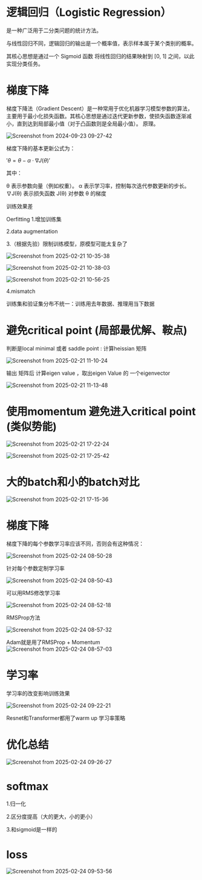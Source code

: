 # 逻辑回归（Logistic Regression）

是一种广泛用于二分类问题的统计方法。

与线性回归不同，逻辑回归的输出是一个概率值，表示样本属于某个类别的概率。

其核心思想是通过一个 Sigmoid 函数 将线性回归的结果映射到 [0, 1] 之间，以此实现分类任务。

# 梯度下降

梯度下降法（Gradient Descent）是一种常用于优化机器学习模型参数的算法，主要用于最小化损失函数。其核心思想是通过迭代更新参数，使损失函数逐渐减小，直到达到局部最小值（对于凸函数则是全局最小值）。
原理。

![Screenshot from 2024-09-23 09-27-42](https://github.com/user-attachments/assets/5c1695c2-69e0-47e1-86c7-c749c27fb5b4)

梯度下降的基本更新公式为：

$' θ=θ−α⋅∇J(θ) '$

其中：

θ 表示参数向量（例如权重）。
α 表示学习率，控制每次迭代参数更新的步长。
∇J(θ) 表示损失函数 J(θ) 对参数 θ 的梯度


训练效果差

Oerfitting
1.增加训练集

2.data augmentation

3.（根据先验）限制训练模型，原模型可能太复杂了

![Screenshot from 2025-02-21 10-35-38](https://github.com/user-attachments/assets/c436978c-4335-443f-b96e-7355f9a7ad0e)

![Screenshot from 2025-02-21 10-38-03](https://github.com/user-attachments/assets/45e3c7fd-d1d0-44a8-a67e-d7db320154bb)

![Screenshot from 2025-02-21 10-56-25](https://github.com/user-attachments/assets/5c808f7e-7344-4766-bbe9-12041616cdcb)

4.mismatch

训练集和验证集分布不统一：训练用去年数据、推理用当下数据

# 避免critical point (局部最优解、鞍点)

判断是local minimal 或者 saddle point : 计算heissian 矩阵

![Screenshot from 2025-02-21 11-10-24](https://github.com/user-attachments/assets/fdacdf1f-232d-4e1d-80da-7fdcfcbe8889)

输出 矩阵后 计算eigen value ，取出eigen Value 的 一个eigenvector

![Screenshot from 2025-02-21 11-13-48](https://github.com/user-attachments/assets/60a47787-4559-42de-a12c-20e981bba60e)

# 使用momentum 避免进入critical point (类似势能)

![Screenshot from 2025-02-21 17-22-24](https://github.com/user-attachments/assets/e3f2b37c-c45f-4c1f-8223-de64817aca5c)


![Screenshot from 2025-02-21 17-25-42](https://github.com/user-attachments/assets/c6f5108a-ef00-424d-b7f4-fa06109b86ef)

# 大的batch和小的batch对比

![Screenshot from 2025-02-21 17-15-36](https://github.com/user-attachments/assets/380fd754-9b87-4075-bb98-7284db3f7ae3)

# 梯度下降
梯度下降的每个参数学习率应该不同，否则会有这种情况：

![Screenshot from 2025-02-24 08-50-28](https://github.com/user-attachments/assets/dcd0c52f-272f-4862-a882-5aa09aa8c3db)

针对每个参数定制学习率

![Screenshot from 2025-02-24 08-50-43](https://github.com/user-attachments/assets/80d87407-40f5-477b-9f55-37f5597d3e8b)

可以用RMS修改学习率

![Screenshot from 2025-02-24 08-52-18](https://github.com/user-attachments/assets/d7c48f78-047d-4f44-b527-e02df6252208)

RMSProp方法

![Screenshot from 2025-02-24 08-57-32](https://github.com/user-attachments/assets/630cdad3-2a55-4735-b4e5-af8a435734e2)

Adam就是用了RMSProp + Momentum
![Screenshot from 2025-02-24 08-57-03](https://github.com/user-attachments/assets/a5bcc695-44fc-48cd-876d-708a0d215a29)

# 学习率

学习率的改变影响训练效果

![Screenshot from 2025-02-24 09-22-21](https://github.com/user-attachments/assets/98bccde7-1225-4f5d-b5f2-6926ae78a45c)

Resnet和Transformer都用了warm up 学习率策略

# 优化总结

![Screenshot from 2025-02-24 09-26-27](https://github.com/user-attachments/assets/5c0bf677-526e-4205-8f61-2ab88719707a)

# softmax

1.归一化

2.区分度提高（大的更大，小的更小）

3.和sigmoid是一样的

# loss

![Screenshot from 2025-02-24 09-53-56](https://github.com/user-attachments/assets/3c993bcf-32cc-4e5a-ac70-253beb87a24a)

